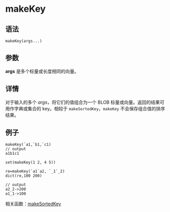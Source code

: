 # makeKey

## 语法

`makeKey(args...)`

## 参数

**args** 是多个标量或长度相同的向量。

## 详情

对于输入的多个 *args*，将它们的值组合为一个 BLOB 标量或向量。返回的结果可用作字典或集合的 key。相较于
`makeSortedKey`，`makeKey` 不会保存组合值的排序结果。

## 例子

```
makeKey(`a1,`b1,`c1)
// output
a1b1c1

set(makeKey(1 2, 4 5))

re=makeKey(`a1`a2, `_1`_2)
dict(re,100 200)

// output
a2_2->200
a1_1->100
```

相关函数：[makeSortedKey](makeSortedKey.md)

